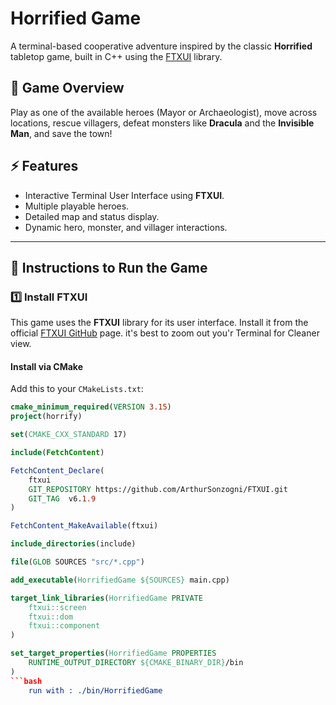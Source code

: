 # Horrified Game

A terminal-based cooperative adventure inspired by the classic **Horrified** tabletop game, built in C++ using the [FTXUI](https://github.com/ArthurSonzogni/FTXUI) library.

## 📖 Game Overview
Play as one of the available heroes (Mayor or Archaeologist), move across locations, rescue villagers, defeat monsters like **Dracula** and the **Invisible Man**, and save the town!

## ⚡ Features
- Interactive Terminal User Interface using **FTXUI**.
- Multiple playable heroes.
- Detailed map and status display.
- Dynamic hero, monster, and villager interactions.

---

## 🚀 Instructions to Run the Game

### 1️⃣ Install FTXUI
This game uses the **FTXUI** library for its user interface. Install it from the official [FTXUI GitHub](https://github.com/ArthurSonzogni/FTXUI) page.
it's best to zoom out you'r Terminal for Cleaner view.

#### Install via CMake
Add this to your `CMakeLists.txt`:
```cmake
cmake_minimum_required(VERSION 3.15)
project(horrify)

set(CMAKE_CXX_STANDARD 17)

include(FetchContent)

FetchContent_Declare(
    ftxui
    GIT_REPOSITORY https://github.com/ArthurSonzogni/FTXUI.git
    GIT_TAG  v6.1.9
)

FetchContent_MakeAvailable(ftxui)

include_directories(include)

file(GLOB SOURCES "src/*.cpp")

add_executable(HorrifiedGame ${SOURCES} main.cpp)

target_link_libraries(HorrifiedGame PRIVATE 
    ftxui::screen 
    ftxui::dom 
    ftxui::component
)

set_target_properties(HorrifiedGame PROPERTIES
    RUNTIME_OUTPUT_DIRECTORY ${CMAKE_BINARY_DIR}/bin
)
```bash
    run with : ./bin/HorrifiedGame
